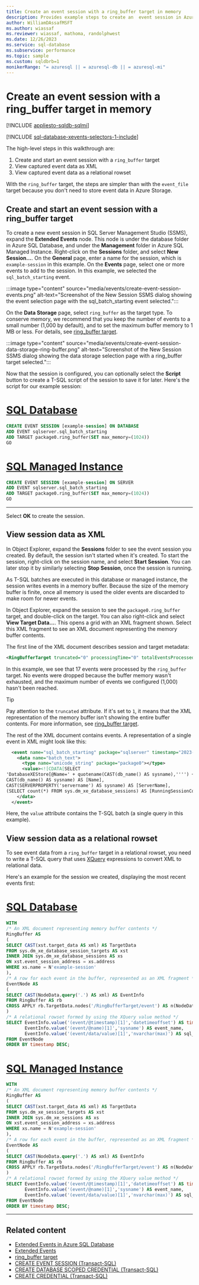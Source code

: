 ```yaml
---
title: Create an event session with a ring_buffer target in memory
description: Provides example steps to create an  event session in Azure SQL, using the in-memory event_file target.
author: WilliamDAssafMSFT
ms.author: wiassaf
ms.reviewer: wiassaf, mathoma, randolphwest
ms.date: 12/26/2023
ms.service: sql-database
ms.subservice: performance
ms.topic: sample
ms.custom: sqldbrb=1
monikerRange: "= azuresql || = azuresql-db || = azuresql-mi"
---
```

# Create an event session with a ring_buffer target in memory

[!INCLUDE [appliesto-sqldb-sqlmi](../includes/appliesto-sqldb-sqlmi.md)]

[!INCLUDE [sql-database-xevents-selectors-1-include](../includes/sql-database-xevents-selectors-1-include.md)]

The high-level steps in this walkthrough are:

1. Create and start an event session with a `ring_buffer` target
1. View captured event data as XML
1. View captured event data as a relational rowset

With the `ring_buffer` target, the steps are simpler than with the `event_file` target because you don't need to store event data in Azure Storage.

## Create and start an event session with a ring_buffer target

To create a new event session in SQL Server Management Studio (SSMS), expand the **Extended Events** node. This node is under the database folder in Azure SQL Database, and under the **Management** folder in Azure SQL Managed Instance. Right-click on the **Sessions** folder, and select **New Session...**. On the **General** page, enter a name for the session, which is `example-session` in this example. On the **Events** page, select one or more events to add to the session. In this example, we selected the `sql_batch_starting` event.

:::image type="content" source="media/xevents/create-event-session-events.png" alt-text="Screenshot of the New Session SSMS dialog showing the event selection page with the sql_batch_starting event selected.":::

On the **Data Storage** page, select `ring_buffer` as the target type. To conserve memory, we recommend that you keep the number of events to a small number (1,000 by default), and to set the maximum buffer memory to 1 MB or less. For details, see [ring_buffer target](/sql/relational-databases/extended-events/targets-for-extended-events-in-sql-server#ring_buffer-target).

:::image type="content" source="media/xevents/create-event-session-data-storage-ring-buffer.png" alt-text="Screenshot of the New Session SSMS dialog showing the data storage selection page with a ring_buffer target selected.":::

Now that the session is configured, you can optionally select the **Script** button to create a T-SQL script of the session to save it for later. Here's the script for our example session:

# [SQL Database](#tab/sqldb)

```sql
CREATE EVENT SESSION [example-session] ON DATABASE
ADD EVENT sqlserver.sql_batch_starting
ADD TARGET package0.ring_buffer(SET max_memory=(1024))
GO
```

# [SQL Managed Instance](#tab/sqlmi)

```sql
CREATE EVENT SESSION [example-session] ON SERVER
ADD EVENT sqlserver.sql_batch_starting
ADD TARGET package0.ring_buffer(SET max_memory=(1024))
GO
```

---

Select **OK** to create the session.

## View session data as XML

In Object Explorer, expand the **Sessions** folder to see the event session you created. By default, the session isn't started when it's created. To start the session, right-click on the session name, and select **Start Session**. You can later stop it by similarly selecting **Stop Session**, once the session is running.

As T-SQL batches are executed in this database or managed instance, the session writes events in a memory buffer. Because the size of the memory buffer is finite, once all memory is used the older events are discarded to make room for newer events.

In Object Explorer, expand the session to see the `package0.ring_buffer` target, and double-click on the target. You can also right-click and select **View Target Data...**. This opens a grid with an XML fragment shown. Select this XML fragment to see an XML document representing the memory buffer contents.

The first line of the XML document describes session and target metadata:

```xml
<RingBufferTarget truncated="0" processingTime="0" totalEventsProcessed="17" eventCount="17" droppedCount="0" memoryUsed="32070">
```

In this example, we see that 17 events were processed by the `ring_buffer` target. No events were dropped because the buffer memory wasn't exhausted, and the maximum number of events we configured (1,000) hasn't been reached.

> [!TIP]  
> Pay attention to the `truncated` attribute. If it's set to `1`, it means that the XML representation of the memory buffer isn't showing the entire buffer contents. For more information, see [ring_buffer target](/sql/relational-databases/extended-events/targets-for-extended-events-in-sql-server#ring_buffer-target).

The rest of the XML document contains events. A representation of a single event in XML might look like this:

```xml
  <event name="sql_batch_starting" package="sqlserver" timestamp="2023-10-18T17:43:34.079Z">
    <data name="batch_text">
      <type name="unicode_string" package="package0"></type>
      <value><![CDATA[SELECT
'DatabaseXEStore[@Name=' + quotename(CAST(db_name() AS sysname),'''') +' and @ServerName=' + quotename(CAST(SERVERPROPERTY('servername') AS sysname),'''') + ']' AS [Urn],
CAST(db_name() AS sysname) AS [Name],
CAST(SERVERPROPERTY('servername') AS sysname) AS [ServerName],
(SELECT count(*) FROM sys.dm_xe_database_sessions) AS [RunningSessionCount]]]></value>
    </data>
  </event>
```

Here, the `value` attribute contains the T-SQL batch (a single query in this example).

## View session data as a relational rowset

To see event data from a `ring_buffer` target in a relational rowset, you need to write a T-SQL query that uses [XQuery](/sql/xquery/xquery-language-reference-sql-server) expressions to convert XML to relational data.

Here's an example for the session we created, displaying the most recent events first:

# [SQL Database](#tab/sqldb)

```sql
WITH
/* An XML document representing memory buffer contents */
RingBuffer AS
(
SELECT CAST(xst.target_data AS xml) AS TargetData
FROM sys.dm_xe_database_session_targets AS xst
INNER JOIN sys.dm_xe_database_sessions AS xs
ON xst.event_session_address = xs.address
WHERE xs.name = N'example-session'
),
/* A row for each event in the buffer, represented as an XML fragment */
EventNode AS
(
SELECT CAST(NodeData.query('.') AS xml) AS EventInfo
FROM RingBuffer AS rb
CROSS APPLY rb.TargetData.nodes('/RingBufferTarget/event') AS n(NodeData)
)
/* A relational rowset formed by using the XQuery value method */
SELECT EventInfo.value('(event/@timestamp)[1]','datetimeoffset') AS timestamp,
       EventInfo.value('(event/@name)[1]','sysname') AS event_name,
       EventInfo.value('(event/data/value)[1]','nvarchar(max)') AS sql_batch_text
FROM EventNode
ORDER BY timestamp DESC;
```

# [SQL Managed Instance](#tab/sqlmi)

```sql
WITH
/* An XML document representing memory buffer contents */
RingBuffer AS
(
SELECT CAST(xst.target_data AS xml) AS TargetData
FROM sys.dm_xe_session_targets AS xst
INNER JOIN sys.dm_xe_sessions AS xs
ON xst.event_session_address = xs.address
WHERE xs.name = N'example-session'
),
/* A row for each event in the buffer, represented as an XML fragment */
EventNode AS
(
SELECT CAST(NodeData.query('.') AS xml) AS EventInfo
FROM RingBuffer AS rb
CROSS APPLY rb.TargetData.nodes('/RingBufferTarget/event') AS n(NodeData)
)
/* A relational rowset formed by using the XQuery value method */
SELECT EventInfo.value('(event/@timestamp)[1]','datetimeoffset') AS timestamp,
       EventInfo.value('(event/@name)[1]','sysname') AS event_name,
       EventInfo.value('(event/data/value)[1]','nvarchar(max)') AS sql_batch_text
FROM EventNode
ORDER BY timestamp DESC;
```

---

## Related content

- [Extended Events in Azure SQL Database](xevent-db-diff-from-svr.md)
- [Extended Events](/sql/relational-databases/extended-events/extended-events)
- [ring_buffer target](/sql/relational-databases/extended-events/targets-for-extended-events-in-sql-server#ring_buffer-target)
- [CREATE EVENT SESSION (Transact-SQL)](/sql/t-sql/statements/create-event-session-transact-sql)
- [CREATE DATABASE SCOPED CREDENTIAL (Transact-SQL)](/sql/t-sql/statements/create-database-scoped-credential-transact-sql)
- [CREATE CREDENTIAL (Transact-SQL)](/sql/t-sql/statements/create-credential-transact-sql)

